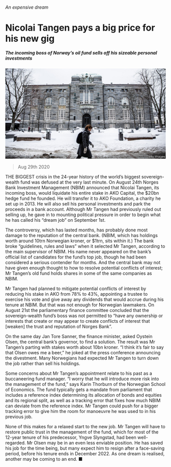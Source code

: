 ###### An expensive dream

# Nicolai Tangen pays a big price for his new gig 

##### The incoming boss of Norway’s oil fund sells off his sizeable personal investments 

![image](images/20200829_FNP501.jpg) 

> Aug 29th 2020 

THE BIGGEST crisis in the 24-year history of the world’s biggest sovereign-wealth fund was defused at the very last minute. On August 24th Norges Bank Investment Management (NBIM) announced that Nicolai Tangen, its incoming boss, would liquidate his entire stake in AKO Capital, the $20bn hedge fund he founded. He will transfer it to AKO Foundation, a charity he set up in 2013. He will also sell his personal investments and park the proceeds in a bank account. Although Mr Tangen had previously ruled out selling up, he gave in to mounting political pressure in order to begin what he has called his “dream job” on September 1st.

The controversy, which has lasted months, has probably done most damage to the reputation of the central bank. (NBIM, which has holdings worth around 10trn Norwegian kroner, or $1trn, sits within it.) The bank broke “guidelines, rules and laws” when it selected Mr Tangen, according to the main supervisor of NBIM. His name never appeared on the bank’s official list of candidates for the fund’s top job, though he had been considered a serious contender for months. And the central bank may not have given enough thought to how to resolve potential conflicts of interest; Mr Tangen’s old fund holds shares in some of the same companies as NBIM.


Mr Tangen had planned to mitigate potential conflicts of interest by reducing his stake in AKO from 78% to 43%, appointing a trustee to exercise his vote and give away any dividends that would accrue during his tenure at NBIM. But that was not enough for Norwegian lawmakers. On August 21st the parliamentary finance committee concluded that the sovereign-wealth fund’s boss was not permitted to “have any ownership or interests that create or may appear to create conflicts of interest that [weaken] the trust and reputation of Norges Bank”.

On the same day Jan Tore Sanner, the finance minister, asked Oystein Olsen, the central bank’s governor, to find a solution. The result was Mr Tangen’s parting with stakes worth about 10bn kroner. “I think it’s fair to say that Olsen owes me a beer,” he joked at the press conference announcing the divestment. Many Norwegians had expected Mr Tangen to turn down the job rather than sell his holdings.

Some concerns about Mr Tangen’s appointment relate to his past as a buccaneering fund manager. “I worry that he will introduce more risk into the management of the fund,” says Karin Thorburn of the Norwegian School of Economics. The fund typically gets a mandate from parliament that includes a reference index determining its allocation of bonds and equities and its regional split, as well as a tracking error that fixes how much NBIM can deviate from the reference index. Mr Tangen could push for a bigger tracking error to give him the room for manoeuvre he was used to in his previous job.

None of this makes for a relaxed start to the new job. Mr Tangen will have to restore public trust in the management of the fund, which for most of the 12-year tenure of his predecessor, Yngve Slyngstad, had been well-regarded. Mr Olsen may be in an even less enviable position. He has saved his job for the time being, but many expect him to resign after a face-saving period, before his tenure ends in December 2022. As one dream is realised, another may be coming to an end. ■


